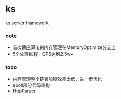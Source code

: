 # ks
ks server framework
<br>

### note
* 首次适应算法的内存管理在MemoryOptimize分支上
* 5个处理线程，QPS达到2.5w+

### todo
* 内存管理整个链表加锁效率太低，进一步优化
* epoll部分代码重构
* HttpParser
